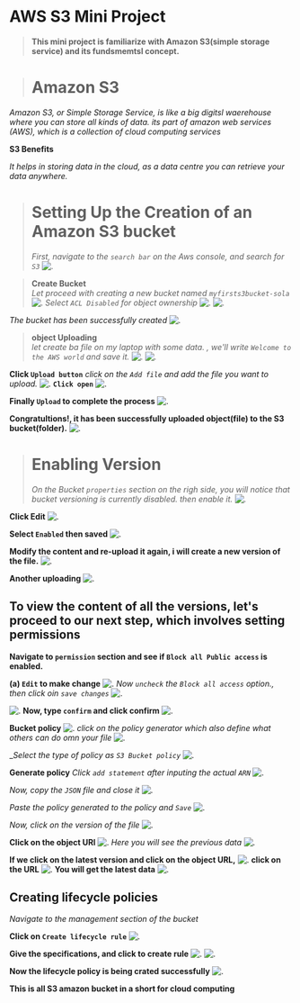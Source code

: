 # **AWS S3 Mini Project**

>**This mini project is familiarize with Amazon S3(simple storage service) and its fundsmemtsl concept.**

> # **Amazon S3**
_<p>Amazon S3, or Simple Storage Service, is like a big digitsl waerehouse where you can store all kinds of data. its part of amazon web services (AWS), which is a collection of cloud computing services</p>_


__S3 Benefits__
_<p>It helps in storing data in the cloud, as a data centre you can retrieve your data anywhere. </p>_

> # **Setting Up the Creation of an Amazon S3 bucket**<br>
> _First, navigate to the `search bar` on the Aws console, and search for `S3`_
![.](./Img/1.%20sa3.jpg)

>**Create Bucket**<br>
_Let proceed with creating a new  bucket named `myfirsts3bucket-sola`_
![.](./Img/1.1%20s3%20bucket.jpg)
_Select `ACL Disabled` for object ownership_
![.](./Img/1.3%20bu.jpg)
![.](./Img/1.4.jpg)

_The bucket has been successfully created_
![.](./Img/1.5%20s3%20bucket%20created.jpg)



>**object Uploading**<br>
_let create ba file on my laptop with some data. , we'll write `Welcome to the AWS world` and save it._
![.](./Img/2.1.jpg)
![.](./Img/2%20note.jpg)


__Click `Upload button`__
_click on the `Add file` and add the file you want to upload._
![.](./Img/2.2...jpg)
__`Click open`__
![.](./Img/2.3.jpg)

__Finally `Upload` to complete the process__
![.](./Img/2.4...jpg)

__Congratultions!, it has been successfully uploaded object(file) to the S3 bucket(folder).__
![.](./Img/2.5.jpg)


> # **Enabling Version**<br>
> _On the Bucket `properties` section on the righ side, you will notice that bucket versioning is currently disabled. then enable it._
![.](./Img/3..%20bucket%20version.jpg)

__Click Edit__
![.](./Img/3.1.jpg)

__Select `Enabled` then saved__
![.](./Img/3.2...jpg)

__Modify the content and re-upload it again, i will create a new version of the file.__
![.](./Img/3.3%20version%20cont.jpg)

__Another uploading__
![.](./Img/3.4.jpg)


##  __To view the content of all the versions, let's proceed to our next step, which involves setting permissions__

__Navigate to `permission` section and see if `Block all Public access` is enabled.__

__(a) `Edit` to make change__
![.](./Img/4..jpg)
_Now `uncheck` the `Block all access` option., then click oin `save changes`_
![.](./Img/4.1.jpg)

![.](./Img/4.2%20saved.jpg)
__Now, type `confirm` and click confirm__
![.](./Img/4.3%20done.jpg)

__Bucket policy__
![.](./Img/5.%20policy.jpg)
_click on the policy generator which also define what others can do omn your file_
![.](./Img/5.1.jpg)

__Select the type of policy as `S3 Bucket policy`_
![.](./Img/5.2.jpg)

__Generate policy__
_Click `add statement` after inputing the actual `ARN`_
![.](./Img/5.3.jpg)

_Now, copy the `JSON` file and close it_
![.](./Img/5.4.jpg)

_Paste the policy generated to the policy and `Save`_
![.](./Img/5.5.jpg)


_Now, click on the version of the file_
![.](./Img/6.jpg)

__Click on the object URl__
![.](./Img/6.1.jpg)
_Here you will see the previous data_
![.](./Img/6.2.jpg)

__If we click on the latest version and click on the object URL,__
![.](./Img/6.3.jpg)
__click on the URL__
![.](./Img/6.4.jpg)
__You will get the latest data__
![.](./Img/6.5.jpg)



##  __Creating lifecycle policies__
_Navigate to the management section of the bucket_

__Click on `Create lifecycle rule`__
![.](./Img/7.jpg)

__Give the specifications, and click to create rule__
![.](./Img/7.1.jpg)
![.](./Img/7.3.jpg)

__Now the lifecycle policy is being crated successfully__
![.](./Img/7.4.jpg)



**This is all S3 amazon bucket in a short for cloud computing**
